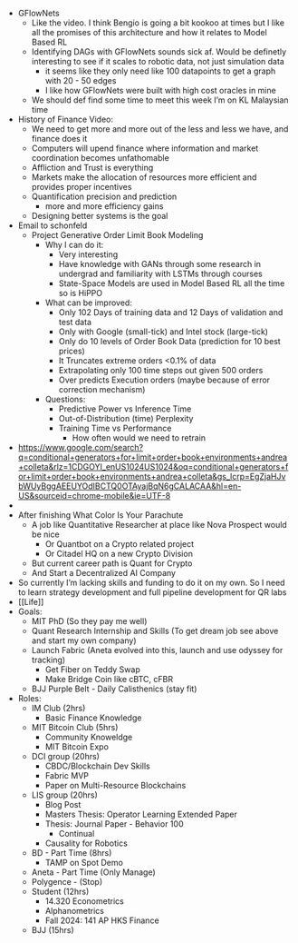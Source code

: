 - GFlowNets
    - Like the video. I think Bengio is going a bit kookoo at times but I like all the promises of this architecture and how it relates to Model Based RL
    - Identifying DAGs with GFlowNets sounds sick af. Would be definetly interesting to see if it scales to robotic data, not just simulation data
        - it seems like they only need like 100 datapoints to get a graph with 20 - 50 edges
        - I like how GFlowNets were built with high cost oracles in mine
    - We should def find some time to meet this week I’m on KL Malaysian time
- History of Finance Video:
    - We need to get more and more out of the less and less we have, and finance does it
    - Computers will upend finance where information and market coordination becomes unfathomable
    - Affliction and Trust is everything
    - Markets make the allocation of resources more efficient and provides proper incentives
    - Quantification precision and prediction
        - more and more efficiency gains
    - Designing better systems is the goal
- Email to schonfeld
    - Project Generative Order Limit Book Modeling
        - Why I can do it:
            - Very interesting
            - Have knowledge with GANs through some research in undergrad and familiarity with LSTMs through courses
            - State-Space Models are used in Model Based RL all the time so is HiPPO
        -  What can be improved:
            - Only 102 Days of training data and 12 Days of validation and test data
            - Only with Google (small-tick) and Intel stock (large-tick)
            - Only do 10 levels of Order Book Data (prediction for 10 best prices)
            - It Truncates extreme orders <0.1% of data
            - Extrapolating only 100 time steps out given 500 orders
            - Over predicts Execution orders (maybe because of error correction mechanism)
        - Questions:
            - Predictive Power vs Inference Time
            - Out-of-Distribution (time) Perplexity 
            - Training Time vs Performance
                - How often would we need to retrain
- https://www.google.com/search?q=conditional+generators+for+limit+order+book+environments+andrea+colleta&rlz=1CDGOYI_enUS1024US1024&oq=conditional+generators+for+limit+order+book+environments+andrea+colleta&gs_lcrp=EgZjaHJvbWUyBggAEEUYOdIBCTQ0OTAyajBqN6gCALACAA&hl=en-US&sourceid=chrome-mobile&ie=UTF-8
- 
- After finishing What Color Is Your Parachute
    - A job like Quantitative Researcher at place like Nova Prospect would be nice
        - Or Quantbot on a Crypto related project
        - Or Citadel HQ on a new Crypto Division
    - But current career path is Quant for Crypto
    - And Start a Decentralized AI Company 
- So currently I’m lacking skills and funding to do it on my own. So I need to learn strategy development and full pipeline development for QR labs
- [[Life]]
- Goals:
    - MIT PhD (So they pay me well)
    - Quant Research Internship and Skills (To get dream job see above and start my own company)
    - Launch Fabric (Aneta evolved into this, launch and use odyssey for tracking)
        - Get Fiber on Teddy Swap
        - Make Bridge Coin like cBTC, cFBR
    - BJJ Purple Belt - Daily Calisthenics (stay fit) 
- Roles:
    - IM Club (2hrs)
        - Basic Finance Knowledge
    - MIT Bitcoin Club (5hrs)
        - Community Knoweldge
        - MIT Bitcoin Expo
    - DCI group (20hrs)
        - CBDC/Blockchain Dev Skills
        - Fabric MVP
        - Paper on Multi-Resource Blockchains
    - LIS group (20hrs)
        - Blog Post
        - Masters Thesis: Operator Learning Extended Paper
        - Thesis: Journal Paper - Behavior 100
            - Continual
        - Causality for Robotics
    - BD - Part Time (8hrs)
        - TAMP on Spot Demo
    - Aneta - Part Time (Only Manage)
    - Polygence - (Stop)
    - Student (12hrs)
        - 14.320 Econometrics
        - Alphanometrics
        - Fall 2024: 141 AP HKS Finance
    - BJJ (15hrs)
